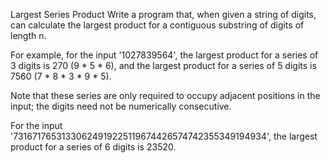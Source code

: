 Largest Series Product
Write a program that, when given a string of digits, can calculate the largest product for a contiguous substring of digits of length n.

For example, for the input '1027839564', the largest product for a series of 3 digits is 270 (9 * 5 * 6), and the largest product for a series of 5 digits is 7560 (7 * 8 * 3 * 9 * 5).

Note that these series are only required to occupy adjacent positions in the input; the digits need not be numerically consecutive.

For the input '73167176531330624919225119674426574742355349194934', the largest product for a series of 6 digits is 23520.